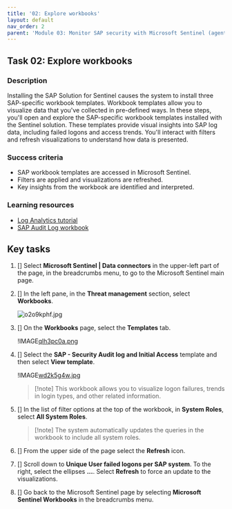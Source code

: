 ```yaml
---
title: '02: Explore workbooks'
layout: default
nav_order: 2
parent: 'Module 03: Monitor SAP security with Microsoft Sentinel (agent-based)'
---
```


## Task 02: Explore workbooks

### Description

Installing the SAP Solution for Sentinel causes the system to install three SAP-specific workbook templates. Workbook templates allow you to visualize data that you've collected in pre-defined ways. In these steps, you'll open and explore the SAP-specific workbook templates installed with the Sentinel solution. These templates provide visual insights into SAP log data, including failed logons and access trends. You'll interact with filters and refresh visualizations to understand how data is presented.

### Success criteria

- SAP workbook templates are accessed in Microsoft Sentinel.
- Filters are applied and visualizations are refreshed.
- Key insights from the workbook are identified and interpreted.

### Learning resources

 - [Log Analytics tutorial](https://learn.microsoft.com/en-us/azure/azure-monitor/logs/log-analytics-tutorial)
 - [SAP Audit Log workbook](https://learn.microsoft.com/en-us/azure/sentinel/sap/sap-audit-log-workbook)

## Key tasks

1. [] Select **Microsoft Sentinel | Data connectors** in the upper-left part of the page, in the breadcrumbs menu, to go to the Microsoft Sentinel main page. 

1. [] In the left pane, in the **Threat management** section, select **Workbooks**.

	![o2o9kphf.jpg](../../media/o2o9kphf.jpg)

1. [] On the **Workbooks** page, select the **Templates** tab.

	!IMAGE[qlh3pc0a.png](instructions312685/qlh3pc0a.png)

1. [] Select the **SAP - Security Audit log and Initial Access** template and then select **View template**.

	!IMAGE[wd2k5g4w.jpg](instructions312685/wd2k5g4w.jpg)

	>[!note] This workbook allows you to visualize logon failures, trends in login types, and other related information.

1. [] In the list of filter options at the top of the workbook, in **System Roles**, select **All System Roles**. 

	>[!note] The system automatically updates the queries in the workbook to include all system roles.

1. [] From the upper side of the page select the **Refresh** icon.

1. [] Scroll down to **Unique User failed logons per SAP system**. To the right, select the ellipses **...**. Select **Refresh** to force an update to the visualizations.

1. [] Go back to the Microsoft Sentinel page by selecting **Microsoft Sentinel Workbooks** in the breadcrumbs menu. 
